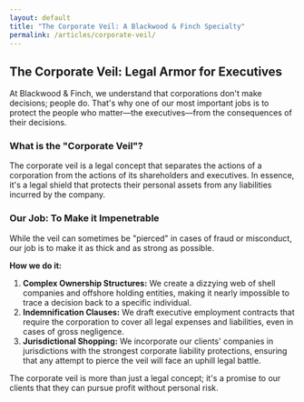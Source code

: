 ```yaml
---
layout: default
title: "The Corporate Veil: A Blackwood & Finch Specialty"
permalink: /articles/corporate-veil/
---
```


## The Corporate Veil: Legal Armor for Executives

At Blackwood & Finch, we understand that corporations don't make decisions; people do. That's why one of our most important jobs is to protect the people who matter—the executives—from the consequences of their decisions.

### What is the "Corporate Veil"?

The corporate veil is a legal concept that separates the actions of a corporation from the actions of its shareholders and executives. In essence, it's a legal shield that protects their personal assets from any liabilities incurred by the company.

### Our Job: To Make it Impenetrable

While the veil can sometimes be "pierced" in cases of fraud or misconduct, our job is to make it as thick and as strong as possible.

**How we do it:**

1.  **Complex Ownership Structures:** We create a dizzying web of shell companies and offshore holding entities, making it nearly impossible to trace a decision back to a specific individual.
2.  **Indemnification Clauses:** We draft executive employment contracts that require the corporation to cover all legal expenses and liabilities, even in cases of gross negligence.
3.  **Jurisdictional Shopping:** We incorporate our clients' companies in jurisdictions with the strongest corporate liability protections, ensuring that any attempt to pierce the veil will face an uphill legal battle.

The corporate veil is more than just a legal concept; it's a promise to our clients that they can pursue profit without personal risk.
